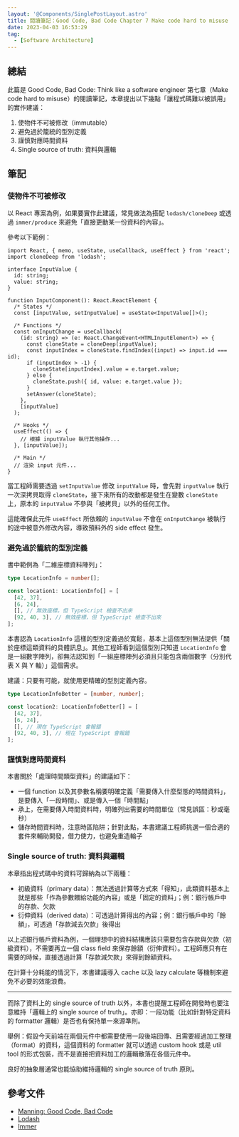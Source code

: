 ```yaml
---
layout: '@Components/SinglePostLayout.astro'
title: 閱讀筆記：Good Code, Bad Code Chapter 7 Make code hard to misuse
date: 2023-04-03 16:53:29
tag:
  - [Software Architecture]
---
```


## 總結

此篇是 Good Code, Bad Code: Think like a software engineer 第七章（Make code hard to misuse）的閱讀筆記，本章提出以下幾點「讓程式碼難以被誤用」的實作建議：

1. 使物件不可被修改（immutable）
2. 避免過於籠統的型別定義
3. 謹慎對應時間資料
4. Single source of truth: 資料與邏輯

## 筆記

### 使物件不可被修改

以 React 專案為例，如果要實作此建議，常見做法為搭配 `lodash/cloneDeep` 或透過 `immer/produce` 來避免「直接更動某一份資料的內容」。

參考以下範例：

```tsx
import React, { memo, useState, useCallback, useEffect } from 'react';
import cloneDeep from 'lodash';

interface InputValue {
  id: string;
  value: string;
}

function InputComponent(): React.ReactElement {
  /* States */
  const [inputValue, setInputValue] = useState<InputValue[]>();

  /* Functions */
  const onInputChange = useCallback(
    (id: string) => (e: React.ChangeEvent<HTMLInputElement>) => {
      const cloneState = cloneDeep(inputValue);
      const inputIndex = cloneState.findIndex((input) => input.id === id);
      if (inputIndex > -1) {
        cloneState[inputIndex].value = e.target.value;
      } else {
        cloneState.push({ id, value: e.target.value });
      }
      setAnswer(cloneState);
    },
    [inputValue]
  );

  /* Hooks */
  useEffect(() => {
    // 根據 inputValue 執行其他操作...
  }, [inputValue]);

  /* Main */
  // 渲染 input 元件...
}
```

當工程師需要透過 `setInputValue` 修改 `inputValue` 時，會先對 `inputValue` 執行一次深拷貝取得 `cloneState`，接下來所有的改動都是發生在變數 `cloneState` 上，原本的 `inputValue` 不參與「被拷貝」以外的任何工作。

這能確保此元件 `useEffect` 所依賴的 `inputValue` 不會在 `onInputChange` 被執行的途中被意外修改內容，導致預料外的 side effect 發生。

### 避免過於籠統的型別定義

書中範例為「二維座標資料陣列」：

```ts
type LocationInfo = number[];

const location1: LocationInfo[] = [
  [42, 37],
  [6, 24],
  [], // 無效座標，但 TypeScript 檢查不出來
  [92, 40, 3], // 無效座標，但 TypeScript 檢查不出來
];
```

本書認為 `LocationInfo` 這樣的型別定義過於寬鬆，基本上這個型別無法提供「關於座標這類資料的具體訊息」。其他工程師看到這個型別只知道 `LocationInfo` 會是一組數字陣列，卻無法認知到「一組座標陣列必須且只能包含兩個數字（分別代表 X 與 Y 軸）」這個需求。

建議：只要有可能，就使用更精確的型別定義內容。

```ts
type LocationInfoBetter = [number, number];

const location2: LocationInfoBetter[] = [
  [42, 37],
  [6, 24],
  [], // 現在 TypeScript 會報錯
  [92, 40, 3], // 現在 TypeScript 會報錯
];
```

### 謹慎對應時間資料

本書關於「處理時間類型資料」的建議如下：

- 一個 function 以及其參數名稱要明確定義「需要傳入什麼型態的時間資料」，是要傳入「一段時間」、或是傳入一個「時間點」
- 承上，在需要傳入時間資料時，明確列出需要的時間單位（常見誤區：秒或毫秒）
- 儲存時間資料時，注意時區陷阱；針對此點，本書建議工程師挑選一個合適的套件來輔助開發，借力使力，也避免重造輪子

### Single source of truth: 資料與邏輯

本章指出程式碼中的資料可歸納為以下兩種：

- 初級資料（primary data）：無法透過計算等方式來「得知」，此類資料基本上就是那些「作為參數餵給功能的內容」或是「固定的資料」；例：銀行帳戶中的存款、欠款
- 衍伸資料（derived data）：可透過計算得出的內容；例：銀行帳戶中的「餘額」，可透過「存款減去欠款」後得出

以上述銀行帳戶資料為例，一個理想中的資料結構應該只需要包含存款與欠款（初級資料），不需要再立一個 class field 來保存餘額（衍伸資料）。工程師應只有在需要的時候，直接透過計算「存款減欠款」來得到餘額資料。

在計算十分耗能的情況下，本書建議導入 cache 以及 lazy calculate 等機制來避免不必要的效能浪費。

---

而除了資料上的 single source of truth 以外，本書也提醒工程師在開發時也要注意維持「邏輯上的 single source of truth」。亦即：一段功能（比如針對特定資料的 formatter 邏輯）是否也有保持單一來源準則。

舉例：假設今天前端在兩個元件中都需要使用一段後端回傳、且需要經過加工整理（format）的資料，這個資料的 formatter 就可以透過 custom hook 或是 util tool 的形式包裝，而不是直接把資料加工的邏輯散落在各個元件中。

良好的抽象層通常也能協助維持邏輯的 single source of truth 原則。

## 參考文件

- [Manning: Good Code, Bad Code](https://www.manning.com/books/good-code-bad-code)
- [Lodash](https://lodash.com/)
- [Immer](https://immerjs.github.io/immer/)
